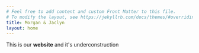 ```yaml
---
# Feel free to add content and custom Front Matter to this file.
# To modify the layout, see https://jekyllrb.com/docs/themes/#overriding-theme-defaults
title: Morgan & Jaclyn
layout: home
---
```


This is our **website** and it's underconstruction 
